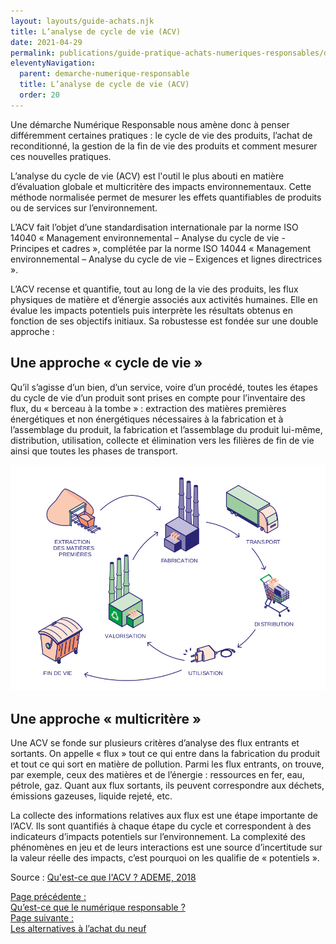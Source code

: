 ```yaml
---
layout: layouts/guide-achats.njk
title: L’analyse de cycle de vie (ACV)
date: 2021-04-29
permalink: publications/guide-pratique-achats-numeriques-responsables/demarche-numerique-responsable/analyse-cycle-de-vie/
eleventyNavigation:
  parent: demarche-numerique-responsable
  title: L’analyse de cycle de vie (ACV)
  order: 20
---
```


Une démarche Numérique Responsable nous amène donc à penser différemment certaines pratiques : le cycle de vie des produits, l’achat de reconditionné, la gestion de la fin de vie des produits et comment mesurer ces nouvelles pratiques.

L’analyse du cycle de vie (ACV) est l'outil le plus abouti en matière d’évaluation globale et multicritère des impacts environnementaux. Cette méthode normalisée permet de mesurer les effets quantifiables de produits ou de services sur l’environnement.

L’ACV fait l’objet d’une standardisation internationale par la norme ISO 14040 « Management environnemental – Analyse du cycle de vie - Principes et cadres », complétée par la norme ISO 14044 « Management environnemental – Analyse du cycle de vie – Exigences et lignes directrices ».

L’ACV recense et quantifie, tout au long de la vie des produits, les flux physiques de matière et d’énergie associés aux activités humaines. Elle en évalue les impacts potentiels puis interprète les résultats obtenus en fonction de ses objectifs initiaux. Sa robustesse est fondée sur une double approche :

## Une approche « cycle de vie »

Qu’il s’agisse d’un bien, d’un service, voire d’un procédé, toutes les étapes du cycle de vie d’un produit sont prises en compte pour l’inventaire des flux, du « berceau à la tombe » : extraction des matières premières énergétiques et non énergétiques nécessaires à la fabrication et à l’assemblage du produit, la fabrication et l’assemblage du produit lui-même, distribution, utilisation, collecte et élimination vers les filières de fin de vie ainsi que toutes les phases de transport.

![](/img/publications/guide-pratique-achats-numeriques-responsables/schema-acv.svg)

## Une approche « multicritère »

Une ACV se fonde sur plusieurs critères d’analyse des flux entrants et sortants. On appelle « flux » tout ce qui entre dans la fabrication du produit et tout ce qui sort en matière de pollution. Parmi les flux entrants, on trouve, par exemple, ceux des matières et de l’énergie : ressources en fer, eau, pétrole, gaz. Quant aux flux sortants, ils peuvent correspondre aux déchets, émissions gazeuses, liquide rejeté, etc.

La collecte des informations relatives aux flux est une étape importante de l’ACV. Ils sont quantifiés à chaque étape du cycle et correspondent à des indicateurs d’impacts potentiels sur l’environnement. La complexité des phénomènes en jeu et de leurs interactions est une source d’incertitude sur la valeur réelle des impacts, c’est pourquoi on les qualifie de « potentiels ».

Source : [Qu'est-ce que l'ACV ? ADEME, 2018](https://www.ademe.fr/expertises/consommer-autrement/passer-a-laction/dossier/lanalyse-cycle-vie/quest-lacv)

<nav class="fr-grid-row fr-grid-row--gutters fr-py-3w">
  <div class="fr-col-12 fr-col-sm-6 fr-col-md-6">
    <a class="fr-link fr-fi-arrow-left-line fr-link--icon-left" href="/publications/guide-pratique-achats-numeriques-responsables/demarche-numerique-responsable/definition/">Page précédente :<br />Qu’est-ce que le numérique responsable ?</a>
  </div>

  <div class="fr-col-12 fr-col-sm-6 fr-col-md-6 text-align--right">
    <a class="fr-link fr-fi-arrow-right-line fr-link--icon-right" href="/publications/guide-pratique-achats-numeriques-responsables/demarche-numerique-responsable/alternative-achat/">Page suivante :<br />Les alternatives à l’achat du neuf</a>
  </div>
</nav>
